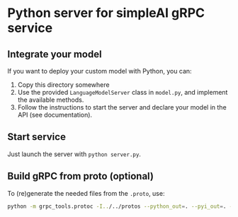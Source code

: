 # Python server for simpleAI gRPC service

## Integrate your model

If you want to deploy your custom model with Python, you can:

1. Copy this directory somewhere
2. Use the provided `LanguageModelServer` class in `model.py`, and implement the available methods.
3. Follow the instructions to start the server and declare your model in the API (see documentation).

## Start service

Just launch the server with `python server.py`.

## Build gRPC from proto (optional)

To (re)generate the needed files from the `.proto`, use:

```bash
python -m grpc_tools.protoc -I../../protos --python_out=. --pyi_out=. --grpc_python_out=. ../../protos/llm.proto
```
